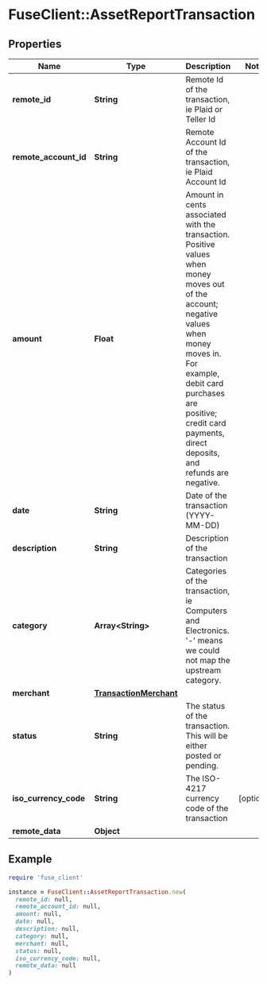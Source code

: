 # FuseClient::AssetReportTransaction

## Properties

| Name | Type | Description | Notes |
| ---- | ---- | ----------- | ----- |
| **remote_id** | **String** | Remote Id of the transaction, ie Plaid or Teller Id |  |
| **remote_account_id** | **String** | Remote Account Id of the transaction, ie Plaid Account Id |  |
| **amount** | **Float** | Amount in cents associated with the transaction. Positive values when money moves out of the account; negative values when money moves in. For example, debit card purchases are positive; credit card payments, direct deposits, and refunds are negative. |  |
| **date** | **String** | Date of the transaction (YYYY-MM-DD) |  |
| **description** | **String** | Description of the transaction |  |
| **category** | **Array&lt;String&gt;** | Categories of the transaction, ie Computers and Electronics. &#39;-&#39; means we could not map the upstream category. |  |
| **merchant** | [**TransactionMerchant**](TransactionMerchant.md) |  |  |
| **status** | **String** | The status of the transaction. This will be either posted or pending. |  |
| **iso_currency_code** | **String** | The ISO-4217 currency code of the transaction | [optional] |
| **remote_data** | **Object** |  |  |

## Example

```ruby
require 'fuse_client'

instance = FuseClient::AssetReportTransaction.new(
  remote_id: null,
  remote_account_id: null,
  amount: null,
  date: null,
  description: null,
  category: null,
  merchant: null,
  status: null,
  iso_currency_code: null,
  remote_data: null
)
```

